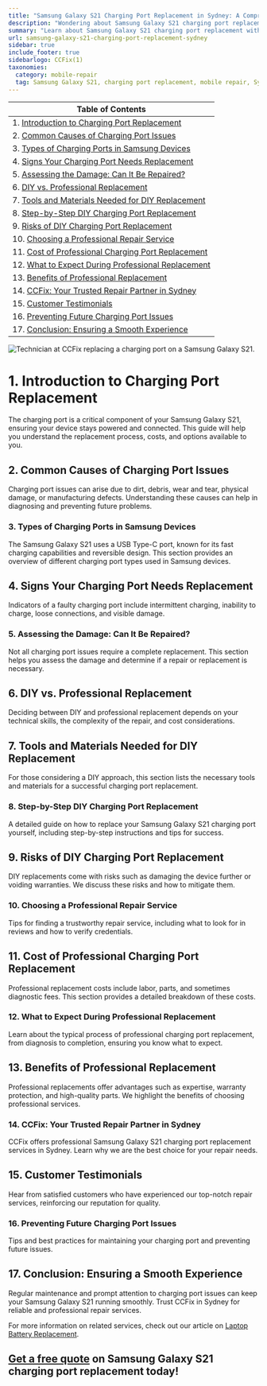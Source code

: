 ```yaml
---
title: "Samsung Galaxy S21 Charging Port Replacement in Sydney: A Comprehensive Guide by CCFix"
description: "Wondering about Samsung Galaxy S21 charging port replacement? Follow our detailed guide to understand the process, costs, and options available. Visit CCFix in Sydney for professional assistance or get a free quote online!"
summary: "Learn about Samsung Galaxy S21 charging port replacement with our detailed guide. Understand the process, costs, and options. Visit CCFix in Sydney for expert assistance or get a free quote online!"
url: samsung-galaxy-s21-charging-port-replacement-sydney
sidebar: true
include_footer: true
sidebarlogo: CCFix(1)
taxonomies:
  category: mobile-repair
  tag: Samsung Galaxy S21, charging port replacement, mobile repair, Sydney
---
```


| **Table of Contents**                                               |
|---------------------------------------------------------------------|
| 1. [Introduction to Charging Port Replacement](#1-introduction-to-charging-port-replacement) |
| 2. [Common Causes of Charging Port Issues](#2-common-causes-of-charging-port-issues) |
| 3. [Types of Charging Ports in Samsung Devices](#3-types-of-charging-ports-in-samsung-devices) |
| 4. [Signs Your Charging Port Needs Replacement](#4-signs-your-charging-port-needs-replacement) |
| 5. [Assessing the Damage: Can It Be Repaired?](#5-assessing-the-damage-can-it-be-repaired) |
| 6. [DIY vs. Professional Replacement](#6-diy-vs-professional-replacement) |
| 7. [Tools and Materials Needed for DIY Replacement](#7-tools-and-materials-needed-for-diy-replacement) |
| 8. [Step-by-Step DIY Charging Port Replacement](#8-step-by-step-diy-charging-port-replacement) |
| 9. [Risks of DIY Charging Port Replacement](#9-risks-of-diy-charging-port-replacement) |
| 10. [Choosing a Professional Repair Service](#10-choosing-a-professional-repair-service) |
| 11. [Cost of Professional Charging Port Replacement](#11-cost-of-professional-charging-port-replacement) |
| 12. [What to Expect During Professional Replacement](#12-what-to-expect-during-professional-replacement) |
| 13. [Benefits of Professional Replacement](#13-benefits-of-professional-replacement) |
| 14. [CCFix: Your Trusted Repair Partner in Sydney](#14-ccfix-your-trusted-repair-partner-in-sydney) |
| 15. [Customer Testimonials](#15-customer-testimonials) |
| 16. [Preventing Future Charging Port Issues](#16-preventing-future-charging-port-issues) |
| 17. [Conclusion: Ensuring a Smooth Experience](#17-conclusion-ensuring-a-smooth-experience) |

![Technician at CCFix replacing a charging port on a Samsung Galaxy S21.](/images/samsung-s21-charging.webp "CCFix technician replacing a charging port on a Samsung Galaxy S21, showcasing expert repair services in a professional environment.")

# **1. Introduction to Charging Port Replacement**
The charging port is a critical component of your Samsung Galaxy S21, ensuring your device stays powered and connected. This guide will help you understand the replacement process, costs, and options available to you.

## **2. Common Causes of Charging Port Issues**
Charging port issues can arise due to dirt, debris, wear and tear, physical damage, or manufacturing defects. Understanding these causes can help in diagnosing and preventing future problems.

### **3. Types of Charging Ports in Samsung Devices**
The Samsung Galaxy S21 uses a USB Type-C port, known for its fast charging capabilities and reversible design. This section provides an overview of different charging port types used in Samsung devices.

## **4. Signs Your Charging Port Needs Replacement**
Indicators of a faulty charging port include intermittent charging, inability to charge, loose connections, and visible damage.

### **5. Assessing the Damage: Can It Be Repaired?**
Not all charging port issues require a complete replacement. This section helps you assess the damage and determine if a repair or replacement is necessary.

## **6. DIY vs. Professional Replacement**
Deciding between DIY and professional replacement depends on your technical skills, the complexity of the repair, and cost considerations.

## **7. Tools and Materials Needed for DIY Replacement**
For those considering a DIY approach, this section lists the necessary tools and materials for a successful charging port replacement.

### **8. Step-by-Step DIY Charging Port Replacement**
A detailed guide on how to replace your Samsung Galaxy S21 charging port yourself, including step-by-step instructions and tips for success.

## **9. Risks of DIY Charging Port Replacement**
DIY replacements come with risks such as damaging the device further or voiding warranties. We discuss these risks and how to mitigate them.

### **10. Choosing a Professional Repair Service**
Tips for finding a trustworthy repair service, including what to look for in reviews and how to verify credentials.

## **11. Cost of Professional Charging Port Replacement**
Professional replacement costs include labor, parts, and sometimes diagnostic fees. This section provides a detailed breakdown of these costs.

### **12. What to Expect During Professional Replacement**
Learn about the typical process of professional charging port replacement, from diagnosis to completion, ensuring you know what to expect.

## **13. Benefits of Professional Replacement**
Professional replacements offer advantages such as expertise, warranty protection, and high-quality parts. We highlight the benefits of choosing professional services.

### **14. CCFix: Your Trusted Repair Partner in Sydney**
CCFix offers professional Samsung Galaxy S21 charging port replacement services in Sydney. Learn why we are the best choice for your repair needs.

## **15. Customer Testimonials**
Hear from satisfied customers who have experienced our top-notch repair services, reinforcing our reputation for quality.

### **16. Preventing Future Charging Port Issues**
Tips and best practices for maintaining your charging port and preventing future issues.

## **17. Conclusion: Ensuring a Smooth Experience**
Regular maintenance and prompt attention to charging port issues can keep your Samsung Galaxy S21 running smoothly. Trust CCFix in Sydney for reliable and professional repair services.

For more information on related services, check out our article on [Laptop Battery Replacement](https://ccfix.com.au/laptop-battery-replacement).

## [Get a free quote](https://form.jotform.com/241402975332857) on Samsung Galaxy S21 charging port replacement today!
